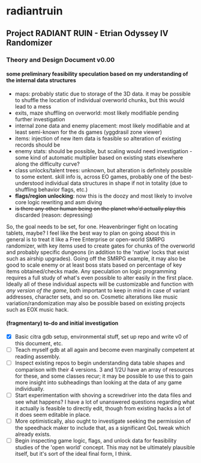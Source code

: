 # radiantruin
## Project RADIANT RUIN - Etrian Odyssey IV Randomizer
### Theory and Design Document v0.00

#### some preliminary feasibility speculation based on my understanding of the internal data structures
- maps: probably static due to storage of the 3D data. it may be possible to shuffle the location of individual overworld chunks, but this would lead to a mess
- exits, maze shuffling on overworld: most likely modifiable pending further investigation
- internal zone data and enemy placement: most likely modifiable and at least semi-known for the ds games (yggdrasil zone viewer)
- items: injection of new item data is feasible so alteration of existing records should be
- enemy stats: should be possible, but scaling would need investigation - some kind of automatic multiplier based on existing stats elsewhere along the difficulty curve?
- class unlocks/talent trees: unknown, but alteration is definitely possible to some extent. skill info is, across EO games, probably one of the best-understood individual data structures in shape if not in totality (due to shuffling behavior flags, etc.)
- **flags/region unlocking**: now this is the doozy and most likely to involve core logic rewriting and asm diving
- ~~is there any other human being on the planet who'd actually play this~~ discarded (reason: depressing)

So, the goal needs to be set, for one.  Heavenbringer fight on locating tablets, maybe? I feel like the best way to plan on going about this in general is to treat it like a Free Enterprise or open-world SMRPG randomizer, with key items used to create gates for chunks of the overworld and probably specific dungeons (in addition to the 'native' locks that exist such as airship upgrades). Going off the SMRPG example, it may also be good to scale enemy or at least boss stats based on percentage of key items obtained/checks made. Any speculation on logic programming requires a full study of what's even possible to alter easily in the first place.
Ideally all of these individual aspects will be customizable and function with *any version of the game*, both important to keep in mind in case of variant addresses, character sets, and so on. Cosmetic alterations like music variation/randomization may also be possible based on existing projects such as EOX music hack.

#### (fragmentary) to-do and initial investigation
- [x] Basic citra gdb setup, environmental stuff, set up repo and write v0 of this document, etc.
- [ ] Teach myself gdb at all again and become even marginally competent at reading assembly.
- [ ] Inspect existing repos to begin understanding data table shapes and comparison with their 4 versions. 3 and 1/2U have an array of resources for these, and some classes recur; it may be possible to use this to gain more insight into subheadings than looking at the data of any game individually.
- [ ] Start experimentation with shoving a screwdriver into the data files and see what happens? I have a lot of unanswered questions regarding what it actually is feasible to directly edit, though from existing hacks a lot of it does seem editable in place.
- [ ] More optimistically, also ought to investigate seeking the permission of the speedhack maker to include that, as a significant QoL tweak which already exists.
- [ ] Begin inspecting game logic, flags, and unlock data for feasibility studies of the 'open world' concept. This may not be ultimately plausible itself, but it's sort of the ideal final form, I think.